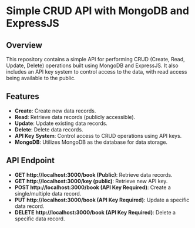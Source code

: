 # Simple CRUD API with MongoDB and ExpressJS

## Overview

This repository contains a simple API for performing CRUD (Create, Read, Update, Delete) operations built using MongoDB and ExpressJS. It also includes an API key system to control access to the data, with read access being available to the public.

## Features

- **Create**: Create new data records.
- **Read**: Retrieve data records (publicly accessible).
- **Update**: Update existing data records.
- **Delete**: Delete data records.
- **API Key System**: Control access to CRUD operations using API keys.
- **MongoDB**: Utilizes MongoDB as the database for data storage.

## API Endpoint

- **GET http://localhost:3000/book (Public)**: Retrieve data records.
- **GET http://localhost:3000/key (public)**: Retrieve new API key.
- **POST http://localhost:3000/book (API Key Required)**: Create a single/multiple data record.
- **PUT http://localhost:3000/book (API Key Required)**: Update a specific data record.
- **DELETE http://localhost:3000/book (API Key Required)**: Delete a specific data record.